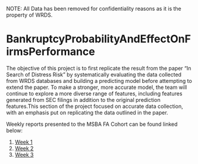 NOTE: All Data has been removed for confidentiality reasons as it is the property of WRDS.

# BankruptcyProbabilityAndEffectOnFirmsPerformance

The objective of this project is to first replicate the result from the paper “In Search of Distress Risk” by systematically evaluating the data collected from WRDS databases and building a predicting model before attempting to extend the paper. To make a stronger, more accurate model, the team will continue to explore a more diverse range of features, including features generated from SEC filings in addition to the original prediction features.This section of the project focused on accurate data collection, with an emphasis put on replicating the data outlined in the paper.

Weekly reports presented to the MSBA FA Cohort can be found linked below:
1. [Week 1](https://github.com/jordandpflum/BankruptcyProbabilityAndEffectOnFirmsPerformance/WeeklyDeliveries/WeekOf1_25)
2. [Week 2](https://github.com/jordandpflum/BankruptcyProbabilityAndEffectOnFirmsPerformance/WeeklyDeliveries/WeekOf2_1)
3. [Week 3](https://github.com/jordandpflum/BankruptcyProbabilityAndEffectOnFirmsPerformance/WeeklyDeliveries/WeekOf2_8)
